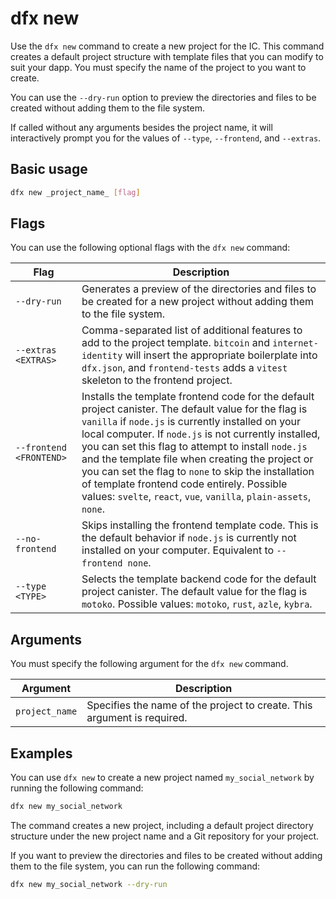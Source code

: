 # dfx new

Use the `dfx new` command to create a new project for the IC. This command creates a default project structure with template files that you can modify to suit your dapp. You must specify the name of the project to you want to create.

You can use the `--dry-run` option to preview the directories and files to be created without adding them to the file system.

If called without any arguments besides the project name, it will interactively prompt you for the values of `--type`, `--frontend`, and `--extras`.

## Basic usage

``` bash
dfx new _project_name_ [flag]
```

## Flags

You can use the following optional flags with the `dfx new` command:

| Flag                    | Description                                                                                                                                                                                                                                                                                                                                                                                                                                                                                               |
|-------------------------|-----------------------------------------------------------------------------------------------------------------------------------------------------------------------------------------------------------------------------------------------------------------------------------------------------------------------------------------------------------------------------------------------------------------------------------------------------------------------------------------------------------|
| `--dry-run`             | Generates a preview of the directories and files to be created for a new project without adding them to the file system.                                                                                                                                                                                                                                                                                                                                                                                  |
| `--extras <EXTRAS>`     | Comma-separated list of additional features to add to the project template. `bitcoin` and `internet-identity` will insert the appropriate boilerplate into `dfx.json`, and `frontend-tests` adds a `vitest` skeleton to the frontend project.                                                                                                                                                                                                                                                             |
| `--frontend <FRONTEND>` | Installs the template frontend code for the default project canister. The default value for the flag is `vanilla` if `node.js` is currently installed on your local computer. If `node.js` is not currently installed, you can set this flag to attempt to install `node.js` and the template file when creating the project or you can set the flag to `none` to skip the installation of template frontend code entirely. Possible values: `svelte`, `react`, `vue`, `vanilla`, `plain-assets`, `none`. |
| `--no-frontend`         | Skips installing the frontend template code. This is the default behavior if `node.js` is currently not installed on your computer. Equivalent to `--frontend none`.                                                                                                                                                                                                                                                                                                                                      |
| `--type <TYPE>`         | Selects the template backend code for the default project canister. The default value for the flag is `motoko`. Possible values: `motoko`, `rust`, `azle`, `kybra`.                                                                                                                                                                                                                                                                                                                                       |

## Arguments

You must specify the following argument for the `dfx new` command.

| Argument       | Description                                                             |
|----------------|-------------------------------------------------------------------------|
| `project_name` | Specifies the name of the project to create. This argument is required. |

## Examples

You can use `dfx new` to create a new project named `my_social_network` by running the following command:

``` bash
dfx new my_social_network
```

The command creates a new project, including a default project directory structure under the new project name and a Git repository for your project.

If you want to preview the directories and files to be created without adding them to the file system, you can run the following command:

``` bash
dfx new my_social_network --dry-run
```
